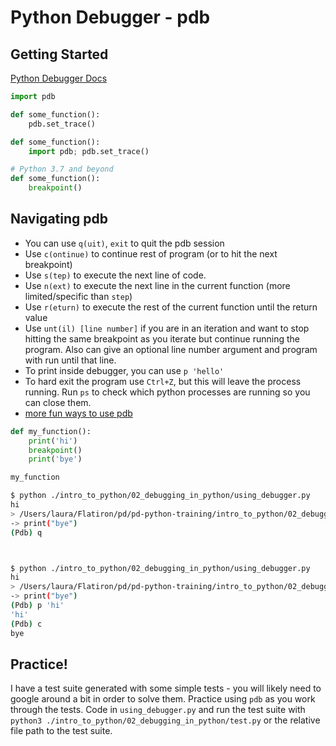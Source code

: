 # Python Debugger - pdb

## Getting Started

[Python Debugger Docs](https://docs.python.org/3/library/pdb.html)

```python
import pdb

def some_function():
    pdb.set_trace()
```

```python
def some_function():
    import pdb; pdb.set_trace()
```

```python
# Python 3.7 and beyond
def some_function():
    breakpoint()
```

## Navigating pdb

- You can use `q(uit)`, `exit` to quit the pdb session
- Use `c(ontinue)` to continue rest of program (or to hit the next breakpoint)
- Use `s(tep)` to execute the next line of code.
- Use `n(ext)` to execute the next line in the current function (more limited/specific than `step`)
- Use `r(eturn)` to execute the rest of the current function until the return value
- Use `unt(il) [line number]` if you are in an iteration and want to stop hitting the same breakpoint as you iterate but continue running the program. Also can give an optional line number argument and program with run until that line.
- To print inside debugger, you can use `p 'hello'`
- To hard exit the program use `Ctrl+Z`, but this will leave the process running. Run `ps` to check which python processes are running so you can close them.
- [more fun ways to use pdb](https://www.codementor.io/@stevek/advanced-python-debugging-with-pdb-g56gvmpfa)

```python
def my_function():
    print('hi')
    breakpoint()
    print('bye')

my_function
```

```bash
$ python ./intro_to_python/02_debugging_in_python/using_debugger.py
hi
> /Users/laura/Flatiron/pd/pd-python-training/intro_to_python/02_debugging_in_python/using_debugger.py(4)my_function()
-> print("bye")
(Pdb) q



$ python ./intro_to_python/02_debugging_in_python/using_debugger.py
hi
> /Users/laura/Flatiron/pd/pd-python-training/intro_to_python/02_debugging_in_python/using_debugger.py(4)my_function()
-> print("bye")
(Pdb) p 'hi'
'hi'
(Pdb) c
bye
```

## Practice!

I have a test suite generated with some simple tests - you will likely need to google around a bit in order to solve them. Practice using `pdb` as you work through the tests. Code in `using_debugger.py` and run the test suite with `python3 ./intro_to_python/02_debugging_in_python/test.py` or the relative file path to the test suite.
